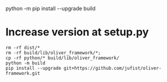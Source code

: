 python -m pip install --upgrade build

# Increase version at setup.py

```
rm -rf dist/*
rm -rf build/lib/oliver_framework/*; 
cp -rf python/* build/lib/oliver_framework/
python -m build
pip install --upgrade git+https://github.com/jufist/oliver-framework.git
```
